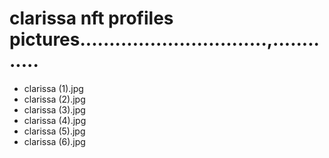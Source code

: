 # clarissa nft profiles pictures................................,.............
- clarissa (1).jpg
- clarissa (2).jpg
- clarissa (3).jpg
- clarissa (4).jpg
- clarissa (5).jpg
- clarissa (6).jpg
